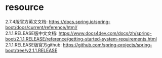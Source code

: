 # resource
2.7.4版官方英文文档: https://docs.spring.io/spring-boot/docs/current/reference/html/  
2.1.1.RELEASE版中文文档: https://www.docs4dev.com/docs/zh/spring-boot/2.1.1.RELEASE/reference/getting-started-system-requirements.html  
2.1.1.RELEASE版官方github: https://github.com/spring-projects/spring-boot/tree/v2.1.1.RELEASE  
